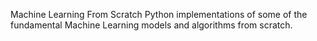 Machine Learning From Scratch
Python implementations of some of the fundamental Machine Learning models and algorithms from scratch.

